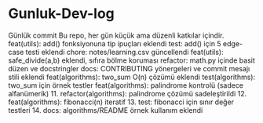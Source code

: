 # Gunluk-Dev-log
Günlük commit 
Bu repo, her gün küçük ama düzenli katkılar içindir.
feat(utils): add() fonksiyonuna tip ipuçları eklendi
test: add() için 5 edge-case testi eklendi
chore: notes/learning.csv güncellendi
feat(utils): safe_divide(a,b) eklendi, sıfıra bölme koruması
refactor: math.py içinde basit düzen ve docstringler
docs: CONTRIBUTING yönergeleri ve commit mesajı stili eklendi
feat(algorithms): two_sum O(n) çözümü eklendi
test(algorithms): two_sum için örnek testler
feat(algorithms): palindrome kontrolü (sadece alfanümerik)
11. refactor(algorithms): palindrome çözümü sadeleştirildi
12. feat(algorithms): fibonacci(n) iteratif
13. test: fibonacci için sınır değer testleri
14. docs: algorithms/README örnek kullanım eklendi
